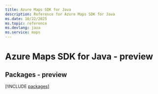 ```yaml
---
title: Azure Maps SDK for Java
description: Reference for Azure Maps SDK for Java
ms.date: 10/22/2025
ms.topic: reference
ms.devlang: java
ms.service: maps
---
```

# Azure Maps SDK for Java - preview
## Packages - preview
[!INCLUDE [packages](maps-index.md)]